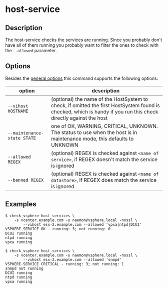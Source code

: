 # host-service

## Description

The host-service checks the services are running. Since you probably don't have
all of them running you probably want to filter the ones to check with the
`--allowed` parameter.

## Options

Besides the [general options](/cmd/) this command supports the following
options:

| option | description |
|---|---|
| `--vihost HOSTNAME` | (optional) the name of the HostSystem to check, if omitted the first HostSystem found is checked, which is handy if you run this check directly against the host |
| `--maintenance-state STATE` | one of OK, WARNING, CRITICAL, UNKNOWN. The status to use when the host is in maintenance mode, this defaults to UNKNOWN |
| `--allowed REGEX` | (optional) REGEX is checked against `<name of service>`, if REGEX doesn't match the service is ignored |
| `--banned REGEX` | (optional) REGEX is checked against `<name of datastore>`, if REGEX does match the service is ignored |


## Examples

```
$ check_vsphere host-services \
	-s vcenter.example.com -u naemon@vsphere.local -nossl \
        --vihost esx-2.example.com --allowed 'vpxa|ntpd|DCUI'
VSPHERE-SERVICE OK - running: 3; not running: 0
DCUI running
ntpd running
vpxa running
```

```
$ check_vsphere host-services \
	-s vcenter.example.com -u naemon@vsphere.local -nossl \
        --vihost esx-2.example.com --allowed 'snmpd'
VSPHERE-SERVICE CRITICAL - running: 3; not running: 1
snmpd not running
DCUI running
ntpd running
vpxa running
```
